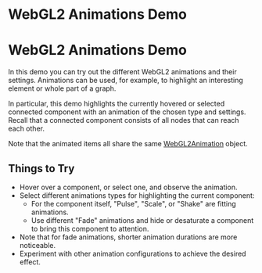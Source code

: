 <!--
 //////////////////////////////////////////////////////////////////////////////
 // @license
 // This file is part of yFiles for HTML 2.6.
 // Use is subject to license terms.
 //
 // Copyright (c) 2000-2023 by yWorks GmbH, Vor dem Kreuzberg 28,
 // 72070 Tuebingen, Germany. All rights reserved.
 //
 //////////////////////////////////////////////////////////////////////////////
-->
# WebGL2 Animations Demo

# WebGL2 Animations Demo

In this demo you can try out the different WebGL2 animations and their settings. Animations can be used, for example, to highlight an interesting element or whole part of a graph.

In particular, this demo highlights the currently hovered or selected connected component with an animation of the chosen type and settings. Recall that a connected component consists of all nodes that can reach each other.

Note that the animated items all share the same [WebGL2Animation](https://docs.yworks.com/yfileshtml/#/api/WebGL2Animation) object.

## Things to Try

- Hover over a component, or select one, and observe the animation.
- Select different animations types for highlighting the current component:
  - For the component itself, "Pulse", "Scale", or "Shake" are fitting animations.
  - Use different "Fade" animations and hide or desaturate a component to bring this component to attention.
- Note that for fade animations, shorter animation durations are more noticeable.
- Experiment with other animation configurations to achieve the desired effect.
